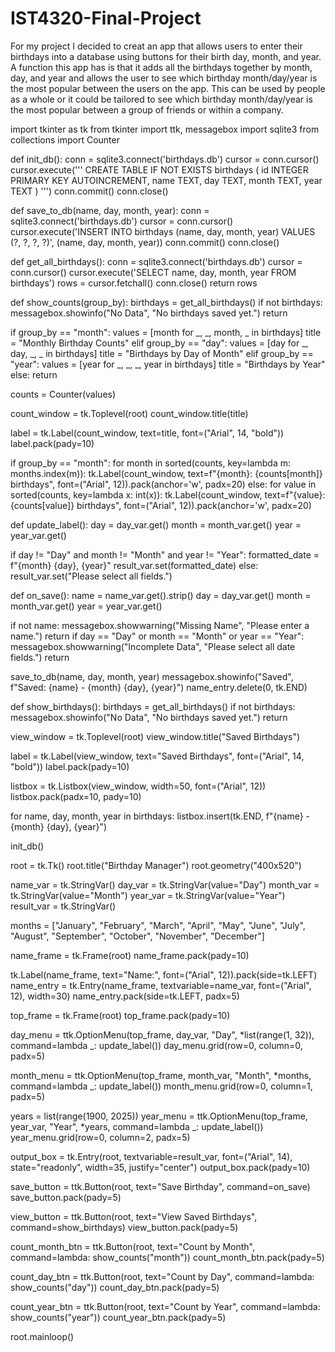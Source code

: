 # IST4320-Final-Project
For my project I decided to creat an app that allows users to enter their birthdays into a database using buttons for their birth day, month, and year. 
A function this app has is that it adds all the birthdays together by month, day, and year and allows the user to see which birthday month/day/year is the most popular between the users on the app. 
This can be used by people as a whole or it could be tailored to see which birthday month/day/year is the most popular between a group of friends or within a company.


import tkinter as tk
from tkinter import ttk, messagebox
import sqlite3
from collections import Counter


def init_db():
    conn = sqlite3.connect('birthdays.db')
    cursor = conn.cursor()
    cursor.execute('''
        CREATE TABLE IF NOT EXISTS birthdays (
            id INTEGER PRIMARY KEY AUTOINCREMENT,
            name TEXT,
            day TEXT,
            month TEXT,
            year TEXT
        )
    ''')
    conn.commit()
    conn.close()

def save_to_db(name, day, month, year):
    conn = sqlite3.connect('birthdays.db')
    cursor = conn.cursor()
    cursor.execute('INSERT INTO birthdays (name, day, month, year) VALUES (?, ?, ?, ?)', (name, day, month, year))
    conn.commit()
    conn.close()

def get_all_birthdays():
    conn = sqlite3.connect('birthdays.db')
    cursor = conn.cursor()
    cursor.execute('SELECT name, day, month, year FROM birthdays')
    rows = cursor.fetchall()
    conn.close()
    return rows


def show_counts(group_by):
    birthdays = get_all_birthdays()
    if not birthdays:
        messagebox.showinfo("No Data", "No birthdays saved yet.")
        return

  if group_by == "month":
        values = [month for _, _, month, _ in birthdays]
        title = "Monthly Birthday Counts"
  elif group_by == "day":
        values = [day for _, day, _, _ in birthdays]
        title = "Birthdays by Day of Month"
  elif group_by == "year":
        values = [year for _, _, _, year in birthdays]
        title = "Birthdays by Year"
   else:
        return

   counts = Counter(values)

  count_window = tk.Toplevel(root)
    count_window.title(title)

   label = tk.Label(count_window, text=title, font=("Arial", 14, "bold"))
    label.pack(pady=10)

  if group_by == "month":
        for month in sorted(counts, key=lambda m: months.index(m)):
            tk.Label(count_window, text=f"{month}: {counts[month]} birthdays", font=("Arial", 12)).pack(anchor='w', padx=20)
  else:
        for value in sorted(counts, key=lambda x: int(x)):
            tk.Label(count_window, text=f"{value}: {counts[value]} birthdays", font=("Arial", 12)).pack(anchor='w', padx=20)


def update_label():
    day = day_var.get()
    month = month_var.get()
    year = year_var.get()
    
  if day != "Day" and month != "Month" and year != "Year":
        formatted_date = f"{month} {day}, {year}"
        result_var.set(formatted_date)
    else:
        result_var.set("Please select all fields.")

def on_save():
    name = name_var.get().strip()
    day = day_var.get()
    month = month_var.get()
    year = year_var.get()
    
   if not name:
        messagebox.showwarning("Missing Name", "Please enter a name.")
        return
    if day == "Day" or month == "Month" or year == "Year":
        messagebox.showwarning("Incomplete Data", "Please select all date fields.")
        return

  save_to_db(name, day, month, year)
    messagebox.showinfo("Saved", f"Saved: {name} - {month} {day}, {year}")
    name_entry.delete(0, tk.END)

def show_birthdays():
    birthdays = get_all_birthdays()
    if not birthdays:
        messagebox.showinfo("No Data", "No birthdays saved yet.")
        return

   view_window = tk.Toplevel(root)
    view_window.title("Saved Birthdays")

  label = tk.Label(view_window, text="Saved Birthdays", font=("Arial", 14, "bold"))
    label.pack(pady=10)

   listbox = tk.Listbox(view_window, width=50, font=("Arial", 12))
    listbox.pack(padx=10, pady=10)

   for name, day, month, year in birthdays:
        listbox.insert(tk.END, f"{name} - {month} {day}, {year}")


init_db()

root = tk.Tk()
root.title("Birthday Manager")
root.geometry("400x520")


name_var = tk.StringVar()
day_var = tk.StringVar(value="Day")
month_var = tk.StringVar(value="Month")
year_var = tk.StringVar(value="Year")
result_var = tk.StringVar()


months = ["January", "February", "March", "April", "May", "June",
          "July", "August", "September", "October", "November", "December"]


name_frame = tk.Frame(root)
name_frame.pack(pady=10)

tk.Label(name_frame, text="Name:", font=("Arial", 12)).pack(side=tk.LEFT)
name_entry = tk.Entry(name_frame, textvariable=name_var, font=("Arial", 12), width=30)
name_entry.pack(side=tk.LEFT, padx=5)


top_frame = tk.Frame(root)
top_frame.pack(pady=10)

day_menu = ttk.OptionMenu(top_frame, day_var, "Day", *list(range(1, 32)), command=lambda _: update_label())
day_menu.grid(row=0, column=0, padx=5)

month_menu = ttk.OptionMenu(top_frame, month_var, "Month", *months, command=lambda _: update_label())
month_menu.grid(row=0, column=1, padx=5)

years = list(range(1900, 2025))
year_menu = ttk.OptionMenu(top_frame, year_var, "Year", *years, command=lambda _: update_label())
year_menu.grid(row=0, column=2, padx=5)


output_box = tk.Entry(root, textvariable=result_var, font=("Arial", 14), state="readonly", width=35, justify="center")
output_box.pack(pady=10)


save_button = ttk.Button(root, text="Save Birthday", command=on_save)
save_button.pack(pady=5)

view_button = ttk.Button(root, text="View Saved Birthdays", command=show_birthdays)
view_button.pack(pady=5)

count_month_btn = ttk.Button(root, text="Count by Month", command=lambda: show_counts("month"))
count_month_btn.pack(pady=5)

count_day_btn = ttk.Button(root, text="Count by Day", command=lambda: show_counts("day"))
count_day_btn.pack(pady=5)

count_year_btn = ttk.Button(root, text="Count by Year", command=lambda: show_counts("year"))
count_year_btn.pack(pady=5)

root.mainloop()
